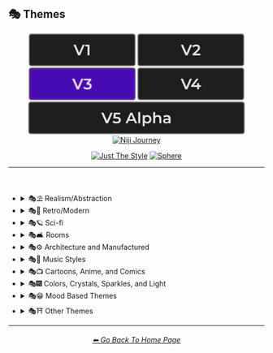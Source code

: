<h2>🎭 Themes</h2>

<div align="center">

[<img src="/Images/Repo_Parts/Buttons/Version_Buttons/button_version_V1_inactive.webp?raw=true" alt="MidJourney V1" height="64" />](/Pages/MJ_V1/Style_Pages/Sphere/Themes.md)
[<img src="/Images/Repo_Parts/Buttons/Version_Buttons/button_version_V2_inactive.webp?raw=true" alt="MidJourney V2" height="64" />](/Pages/MJ_V2/Style_Pages/Sphere/Themes.md)
[<img src="/Images/Repo_Parts/Buttons/Version_Buttons/button_version_V3_active.webp?raw=true" alt="MidJourney V3" height="64" />](/Pages/MJ_V3/Style_Pages/Just_The_Style/Themes.md)
[<img src="/Images/Repo_Parts/Buttons/Version_Buttons/button_version_V4_inactive.webp?raw=true" alt="MidJourney V4" height="64" />](/Pages/MJ_V4/Style_Pages/Just_The_Style/Themes.md)
<br>
[<img src="/Images/Repo_Parts/Buttons/Version_Buttons/button_version_V5_Alpha_inactive_half.webp?raw=true" alt="MidJourney V5" height="64" />](/Pages/MJ_V5/Style_Pages/Just_The_Style/Themes.md)
[<img src="/Images/Repo_Parts/Buttons/Version_Buttons/button_version_niji_inactive_half.webp?raw=true" alt="Niji Journey" height="64" />](/Pages/Niji_Journey/Niji_V4/Style_Pages/Themes.md)

[<img src="/Images/Repo_Parts/Buttons/Image_Type_Buttons/button_just_the_style_active.webp?raw=true" alt="Just The Style" width="140.5" />](/Pages/MJ_V3/Style_Pages/Just_The_Style/Themes.md)
[<img src="/Images/Repo_Parts/Buttons/Image_Type_Buttons/button_sphere_inactive.webp?raw=true" alt="Sphere" width="140.5" />](/Pages/MJ_V3/Style_Pages/Sphere/Themes.md)

</div>

<hr>
<br>


- <details><summary>🎭⛱ Realism/Abstraction</summary><p><div align="center">

	| Realistic | Hyperrealistic | Hyper Real |
	| :-: | :-: | :-: |
	| <img src="/Images/MJ_V3/MidJourney_Styles/Realistic.webp?raw=true" width="256" /> | <img src="/Images/MJ_V3/MidJourney_Styles/Hyperrealistic.webp?raw=true" width="256" /> | <img src="/Images/MJ_V3/MidJourney_Styles/Wave_10/Hyper_Real.webp?raw=true" width="256" /> |
	
	<br>

	| Photorealistic | Photorealism |
	| :-: | :-: |
	| <img src="/Images/MJ_V3/MidJourney_Styles/Photorealistic.webp?raw=true" width="256" /> | <img src="/Images/MJ_V3/MidJourney_Styles/Wave_14/Photorealism.webp?raw=true" width="256" /> |

	<br>
	
	| Realism | Magic Realism | Fantastic Realism |
	| :-: | :-: | :-: |
	| <img src="/Images/MJ_V3/MidJourney_Styles/Realism.webp?raw=true" width="256" /> | <img src="/Images/MJ_V3/MidJourney_Styles/Magic_Realism.webp?raw=true" width="256" /> | <img src="/Images/MJ_V3/MidJourney_Styles/Fantastic_Realism.webp?raw=true" width="256" />  |

	<br>

	| Classical Realism | New Realism | Contemporary Realism |
	| :-: | :-: | :-: |
	| <img src="/Images/MJ_V3/MidJourney_Styles/Classical_Realism.webp?raw=true" width="256" /> | <img src="/Images/MJ_V3/MidJourney_Styles/New_Realism.webp?raw=true" width="256" /> | <img src="/Images/MJ_V3/MidJourney_Styles/Contemporary_Realism.webp?raw=true" width="256" /> |
	
	<br>

	| Surreal | Surrealism | Unrealistic |
	| :-: | :-: | :-: |
	| <img src="/Images/MJ_V3/MidJourney_Styles/Surreal.webp?raw=true" width="256" /> | <img src="/Images/MJ_V3/MidJourney_Styles/Surrealism.webp?raw=true" width="256" /> | <img src="/Images/MJ_V3/MidJourney_Styles/Wave_12/Unrealistic.webp?raw=true" width="256" /> |
	
	<br>

	| Non-Fiction | Fiction | Science Fiction |
	| :-: | :-: | :-: |
	| <img src="/Images/MJ_V3/MidJourney_Styles/Non-Fiction.webp?raw=true" width="256" /> | <img src="/Images/MJ_V3/MidJourney_Styles/Fiction.webp?raw=true" width="256" /> | <img src="/Images/MJ_V3/MidJourney_Styles/Science_Fiction.webp?raw=true" width="256" /> |

	<br>

	| Imagined | Imaginative | Imagination |
	| :-: | :-: | :-: |
	| <img src="/Images/MJ_V3/MidJourney_Styles/Imagined.webp?raw=true" width="256" /> | <img src="/Images/MJ_V3/MidJourney_Styles/Imaginative.webp?raw=true" width="256" /> | <img src="/Images/MJ_V3/MidJourney_Styles/Imagination.webp?raw=true" width="256" /> |
	
	<br>

	| Dreamlike | Dreamy | Fever-Dream |
	| :-: | :-: | :-: |
	| <img src="/Images/MJ_V3/MidJourney_Styles/Dreamlike.webp?raw=true" width="256" /> | <img src="/Images/MJ_V3/MidJourney_Styles/Dreamy.webp?raw=true" width="256" /> | <img src="/Images/MJ_V3/MidJourney_Styles/Wave_10/Fever-Dream.webp?raw=true" width="256" /> |

	<br>

	| Dreampunk | Daydreampunk |
	| :-: | :-: |
	| <img src="/Images/MJ_V3/MidJourney_Styles/Dreampunk.webp?raw=true" width="256" /> | <img src="/Images/MJ_V3/MidJourney_Styles/Daydreampunk.webp?raw=true" width="256" /> |

	<br>

	| Dreamcore | Weirdcore |
	| :-: | :-: |
	| <img src="/Images/MJ_V3/MidJourney_Styles/Dreamcore.webp?raw=true" width="256" /> | <img src="/Images/MJ_V3/MidJourney_Styles/Weirdcore.webp?raw=true" width="256" /> |

	<br>

	| Worldly | Otherworldly | Unworldly |
	| :-: | :-: | :-: |
	| <img src="/Images/MJ_V3/MidJourney_Styles/Wave_12/Worldly.webp?raw=true" width="256" /> | <img src="/Images/MJ_V3/MidJourney_Styles/Otherworldly.webp?raw=true" width="256" /> | <img src="/Images/MJ_V3/MidJourney_Styles/Unworldly.webp?raw=true" width="256" /> |
	
	<br>

	| From Another Realm | Wonderland |
	| :-: | :-: |
	| <img src="/Images/MJ_V3/MidJourney_Styles/From_Another_Realm.webp?raw=true" width="256" /> | <img src="/Images/MJ_V3/MidJourney_Styles/Wave_12/Wonderland.webp?raw=true" width="256" /> |
	
	<br>

	| Lucid | Ethereal | Ethereality |
	| :-: | :-: | :-: |
	| <img src="/Images/MJ_V3/MidJourney_Styles/Lucid.webp?raw=true" width="256" /> | <img src="/Images/MJ_V3/MidJourney_Styles/Ethereal.webp?raw=true" width="256" /> | <img src="/Images/MJ_V3/MidJourney_Styles/Ethereality.webp?raw=true" width="256" /> |

	<br>

	| Anemoiacore | Déjà vu |
	| :-: | :-: |
	| <img src="/Images/MJ_V3/MidJourney_Styles/Anemoiacore.webp?raw=true" width="256" /> | <img src="/Images/MJ_V3/MidJourney_Styles/Wave_10/Deja_vu.webp?raw=true" width="256" /> |

	<br>
	
	| Abstract | Abstraction | Lyrical Abstraction |
	| :-: | :-: | :-: |
	| <img src="/Images/MJ_V3/MidJourney_Styles/Abstract.webp?raw=true" width="256" /> | <img src="/Images/MJ_V3/MidJourney_Styles/Abstraction.webp?raw=true" width="256" /> | <img src="/Images/MJ_V3/MidJourney_Styles/Lyrical_Abstraction.webp?raw=true" width="256" /> |
	
	<br>
	
	| Fantasy | Ethereal Fantasy | Dark Fantasy |
	| :-: | :-: | :-: |
	| <img src="/Images/MJ_V3/MidJourney_Styles/Fantasy.webp?raw=true" width="256" /> | <img src="/Images/MJ_V3/MidJourney_Styles/Ethereal_Fantasy.webp?raw=true" width="256" /> | <img src="/Images/MJ_V3/MidJourney_Styles/Dark_Fantasy.webp?raw=true" width="256" /> |
	
	<br>

	| Fantasy Map |
	| :-: |
	| <img src="/Images/MJ_V3/MidJourney_Styles/Wave_10/Fantasy_Map.webp?raw=true" width="256" /> |

	<br>
	
	| Illusion | Impossible | Nonsense |
	| :-: | :-: | :-: |
	| <img src="/Images/MJ_V3/MidJourney_Styles/Illusion.webp?raw=true" width="256" /> | <img src="/Images/MJ_V3/MidJourney_Styles/Impossible.webp?raw=true" width="256" /> | <img src="/Images/MJ_V3/MidJourney_Styles/Nonsense.webp?raw=true" width="256" /> |

	<br>

	| Immaterial | Intangible |
	| :-: | :-: |
	| <img src="/Images/MJ_V3/MidJourney_Styles/Immaterial.webp?raw=true" width="256" /> | <img src="/Images/MJ_V3/MidJourney_Styles/Wave_13/Intangible.webp?raw=true" width="256" /> |

	<br>
	
	| Visual Rhetoric | Visual Exaggeration |
	| :-: | :-: |
	| <img src="/Images/MJ_V3/MidJourney_Styles/Visual_Rhetoric.webp?raw=true" width="256" /> | <img src="/Images/MJ_V3/MidJourney_Styles/Visual_Exaggeration.webp?raw=true" width="256" /> |

	<br>
	
	| Exaggerated | Exaggeration |
	| :-: | :-: |
	| <img src="/Images/MJ_V3/MidJourney_Styles/Exaggerated.webp?raw=true" width="256" /> | <img src="/Images/MJ_V3/MidJourney_Styles/Exaggeration.webp?raw=true" width="256" /> |

  </div></p></details>



- <details><summary>🎭💾 Retro/Modern</summary><p><div align="center">

	| Retro | Retrowave |
	| :-: | :-: |
	| <img src="/Images/MJ_V3/MidJourney_Styles/Retro.webp?raw=true" width="256" /> | <img src="/Images/MJ_V3/MidJourney_Styles/Retrowave.webp?raw=true" width="256" /> |
	
	<br>
		
	| Nostalgiacore | Nostalgia |
	| :-: | :-: |
	| <img src="/Images/MJ_V3/MidJourney_Styles/Nostalgiacore.webp?raw=true" width="256" /> | <img src="/Images/MJ_V3/MidJourney_Styles/Wave_10/Nostalgia.webp?raw=true" width="256" /> |
	
	<br>

	| Vintage | Antique |
	| :-: | :-: |
	| <img src="/Images/MJ_V3/MidJourney_Styles/Vintage.webp?raw=true" width="256" /> | <img src="/Images/MJ_V3/MidJourney_Styles/Antique.webp?raw=true" width="256" /> |

	<br>

	| Cyberpunk | Postcyberpunk |
	| :-: | :-: |
	| <img src="/Images/MJ_V3/MidJourney_Styles/Cyberpunk.webp?raw=true" width="256" /> | <img src="/Images/MJ_V3/MidJourney_Styles/Postcyberpunk.webp?raw=true" width="256" /> |
	
	<br>

	| Atompunk | Nanopunk |
	| :-: | :-: |
	| <img src="/Images/MJ_V3/MidJourney_Styles/Atompunk.webp?raw=true" width="256" /> | <img src="/Images/MJ_V3/MidJourney_Styles/Nanopunk.webp?raw=true" width="256" /> |

	<br>

	| Raypunk | Rollerwave |
	| :-: | :-: |
	| <img src="/Images/MJ_V3/MidJourney_Styles/Raypunk.webp?raw=true" width="256" /> | <img src="/Images/MJ_V3/MidJourney_Styles/Wave_10/Rollerwave.webp?raw=true" width="256" /> |

	<br>
	
	| Rustic | Rusticcore | Rococopunk |
	| :-: | :-: | :-: |
	| <img src="/Images/MJ_V3/MidJourney_Styles/Rustic.webp?raw=true" width="256" /> | <img src="/Images/MJ_V3/MidJourney_Styles/Rusticcore.webp?raw=true" width="256" /> | <img src="/Images/MJ_V3/MidJourney_Styles/Rococopunk.webp?raw=true" width="256" /> |

	<br>
	
	| Pre-Historic | Historic | Prehistoricore |
	| :-: | :-: | :-: |
	| <img src="/Images/MJ_V3/MidJourney_Styles/Wave_11/Pre-Historic.webp?raw=true" width="256" /> | <img src="/Images/MJ_V3/MidJourney_Styles/Wave_11/Historic.webp?raw=true" width="256" /> | <img src="/Images/MJ_V3/MidJourney_Styles/Prehistoricore.webp?raw=true" width="256" /> |

	<br>

	| Jurassic | Ice Age | Wild West |
	| :-: | :-: | :-: |
	| <img src="/Images/MJ_V3/MidJourney_Styles/Wave_11/Jurassic.webp?raw=true" width="256" /> | <img src="/Images/MJ_V3/MidJourney_Styles/Wave_11/Ice_Age.webp?raw=true" width="256" /> | <img src="/Images/MJ_V3/MidJourney_Styles/Wave_11/Wild_West.webp?raw=true" width="256" /> |

	<br>

	| Modern | Modernismo |
	| :-: | :-: |
	| <img src="/Images/MJ_V3/MidJourney_Styles/Modern.webp?raw=true" width="256" /> | <img src="/Images/MJ_V3/MidJourney_Styles/Modernismo.webp?raw=true" width="256" /> |

	<br>
	
	| Futuristic | Futurism | Future Funk |
	| :-: | :-: | :-: |
	| <img src="/Images/MJ_V3/MidJourney_Styles/Futuristic.webp?raw=true" width="256" /> | <img src="/Images/MJ_V3/MidJourney_Styles/Futurism.webp?raw=true" width="256" /> | <img src="/Images/MJ_V3/MidJourney_Styles/Future_Funk.webp?raw=true" width="256" /> |
	
	<br>
	
	| Retro-Futurism | Cassette Futurism | Afrofuturist |
	| :-: | :-: | :-: |
	| <img src="/Images/MJ_V3/MidJourney_Styles/Retro-Futurism.webp?raw=true" width="256" /> | <img src="/Images/MJ_V3/MidJourney_Styles/Cassette_Futurism.webp?raw=true" width="256" /> | <img src="/Images/MJ_V3/MidJourney_Styles/Afrofuturist.webp?raw=true" width="256" /> |

  </div></p></details>



- <details><summary>🎭🪐 Sci-fi</summary><p><div align="center">

	| Sci-fi | Alchemy |
	| :-: | :-: |
	| <img src="/Images/MJ_V3/MidJourney_Styles/Sci-fi.webp?raw=true" width="256" /> | <img src="/Images/MJ_V3/MidJourney_Styles/Wave_14/Alchemy.webp?raw=true" width="256" /> |
	
	<br>

	| Terrestrial | Extraterrestrial | Alien |
	| :-: | :-: | :-: |
	| <img src="/Images/MJ_V3/MidJourney_Styles/Wave_12/Terrestrial.webp?raw=true" width="256" /> | <img src="/Images/MJ_V3/MidJourney_Styles/Wave_10/Extraterrestrial.webp?raw=true" width="256" /> | <img src="/Images/MJ_V3/MidJourney_Styles/Wave_11/Alien.webp?raw=true" width="256" /> |

	<br>

	| Invaded | Invasion |
	| :-: | :-: |
	| <img src="/Images/MJ_V3/MidJourney_Styles/Wave_14/Invaded.webp?raw=true" width="256" /> | <img src="/Images/MJ_V3/MidJourney_Styles/Wave_14/Invasion.webp?raw=true" width="256" /> |
	
	<br>

	| Aurora | Aurorae | Auroracore |
	| :-: | :-: | :-: |
	| <img src="/Images/MJ_V3/MidJourney_Styles/Aurora.webp?raw=true" width="256" /> | <img src="/Images/MJ_V3/MidJourney_Styles/Aurorae.webp?raw=true" width="256" /> | <img src="/Images/MJ_V3/MidJourney_Styles/Auroracore.webp?raw=true" width="256" /> |

	<br>

	| <br>Weirdcore Aurora<p><div align="center"><i><h6><a href="https://www.youtube.com/@FutureTechPilot">@Future Tech Pilot</a></h6></i></p> |
	| :-: |
	| <img src="/Images/MJ_V3/MidJourney_Styles/Weirdcore_Aurora.webp?raw=true" width="256" /> |

	<br>
	
	| Magic | Magical | Magicpunk |
	| :-: | :-: | :-: |
	| <img src="/Images/MJ_V3/MidJourney_Styles/Magic.webp?raw=true" width="256" /> | <img src="/Images/MJ_V3/MidJourney_Styles/Magical.webp?raw=true" width="256" /> | <img src="/Images/MJ_V3/MidJourney_Styles/Magicpunk.webp?raw=true" width="256" /> |
	
	<br>
	
	| Spell |
	| :-: |
	| <img src="/Images/MJ_V3/MidJourney_Styles/Spell.webp?raw=true" width="256" /> |

	<br>

	| Mystic | Mystical |
	| :-: | :-: |
	| <img src="/Images/MJ_V3/MidJourney_Styles/Mystic.webp?raw=true" width="256" /> | <img src="/Images/MJ_V3/MidJourney_Styles/Mystical.webp?raw=true" width="256" /> |

	<br>

	| Psychic | Metaphysical |
	| :-: | :-: |
	| <img src="/Images/MJ_V3/MidJourney_Styles/Psychic.webp?raw=true" width="256" /> | <img src="/Images/MJ_V3/MidJourney_Styles/Metaphysical.webp?raw=true" width="256" /> | <img src="/Images/MJ_V3/MidJourney_Styles/Metaphysical.webp?raw=true" width="256" /> |

	<br>

	| UFO | Lightsaber |
	| :-: | :-: |
	| <img src="/Images/MJ_V3/MidJourney_Styles/Wave_12/UFO.webp?raw=true" width="256" /> | <img src="/Images/MJ_V3/MidJourney_Styles/Wave_12/Lightsaber.webp?raw=true" width="256" /> |

	<br>

	| Aetherpunk | Decopunk |
	| :-: | :-: |
	| <img src="/Images/MJ_V3/MidJourney_Styles/Aetherpunk.webp?raw=true" width="256" /> | <img src="/Images/MJ_V3/MidJourney_Styles/Decopunk.webp?raw=true" width="256" /> |

	<br>

	| Dracopunk | Dragoncore | Unicorncore |
	| :-: | :-: | :-: |
	| <img src="/Images/MJ_V3/MidJourney_Styles/Wave_10/Dracopunk.webp?raw=true" width="256" /> | <img src="/Images/MJ_V3/MidJourney_Styles/Dragoncore.webp?raw=true" width="256" /> | <img src="/Images/MJ_V3/MidJourney_Styles/Unicorncore.webp?raw=true" width="256" /> |

	<br>

	| Fairycore | Fairy Folk | Spriggancore |
	| :-: | :-: | :-: |
	| <img src="/Images/MJ_V3/MidJourney_Styles/Fairycore.webp?raw=true" width="256" /> | <img src="/Images/MJ_V3/MidJourney_Styles/Wave_10/Fairy_Folk.webp?raw=true" width="256" /> | <img src="/Images/MJ_V3/MidJourney_Styles/Wave_10/Spriggancore.webp?raw=true" width="256" /> |

	<br>

	| Angelcore | Supernatural |
	| :-: | :-: |
	| <img src="/Images/MJ_V3/MidJourney_Styles/Angelcore.webp?raw=true" width="256" /> | <img src="/Images/MJ_V3/MidJourney_Styles/Wave_11/Supernatural.webp?raw=true" width="256" /> |

	<br>

	| Cryptidcore | Ghostcore | Spiritcore |
	| :-: | :-: | :-: |
	| <img src="/Images/MJ_V3/MidJourney_Styles/Wave_10/Cryptidcore.webp?raw=true" width="256" /> | <img src="/Images/MJ_V3/MidJourney_Styles/Wave_10/Ghostcore.webp?raw=true" width="256" /> | <img src="/Images/MJ_V3/MidJourney_Styles/Wave_10/Spiritcore.webp?raw=true" width="256" /> |
	
	<br>
	
	| Cypernoir | Goblincore | Rangercore |
	| :-: | :-: | :-: |
	| <img src="/Images/MJ_V3/MidJourney_Styles/Cypernoir.webp?raw=true" width="256" /> | <img src="/Images/MJ_V3/MidJourney_Styles/Wave_10/Goblincore.webp?raw=true" width="256" /> | <img src="/Images/MJ_V3/MidJourney_Styles/Wave_10/Rangercore.webp?raw=true" width="256" /> |
	
	<br>

	| Witchcore | Wizardcore | Magewave |
	| :-: | :-: | :-: |
	| <img src="/Images/MJ_V3/MidJourney_Styles/Witchcore.webp?raw=true" width="256" /> | <img src="/Images/MJ_V3/MidJourney_Styles/Wizardcore.webp?raw=true" width="256" /> | <img src="/Images/MJ_V3/MidJourney_Styles/Wave_10/Magewave.webp?raw=true" width="256" /> |
	
	<br>

	| Mythpunk |
	| :-: |
	| <img src="/Images/MJ_V3/MidJourney_Styles/Wave_10/Mythpunk.webp?raw=true" width="256" /> |

	<br>
	
	| Eye of Providence |
	| :-: |
	| <img src="/Images/MJ_V3/MidJourney_Styles/Eye_of_Providence.webp?raw=true" width="256" /> |

	<br>
	
	| Illuminati |
	| :-: |
	| <img src="/Images/MJ_V3/MidJourney_Styles/Wave_10/Illuminati.webp?raw=true" width="256" /> |

  </div></p></details>


- <details><summary>🎭🛋 Rooms</summary><p><div align="center">

	| Room |
	| :-: |
	| <img src="/Images/MJ_V3/MidJourney_Styles/Room.webp?raw=true" width="256" /> |

	<br>

	| Inside | Internal |
	| :-: | :-: |
	| <img src="/Images/MJ_V3/MidJourney_Styles/Wave_12/Inside.webp?raw=true" width="256" /> | <img src="/Images/MJ_V3/MidJourney_Styles/Internal.webp?raw=true" width="256" /> |

	<br>

	| Outside | External |
	| :-: | :-: |
	| <img src="/Images/MJ_V3/MidJourney_Styles/Wave_12/Outside.webp?raw=true" width="256" /> | <img src="/Images/MJ_V3/MidJourney_Styles/External.webp?raw=true" width="256" /> |

	<br>
	
	| Hotel Room | Apartment |
	| :-: | :-: |
	| <img src="/Images/MJ_V3/MidJourney_Styles/Wave_14/Hotel_Room.webp?raw=true" width="256" /> | <img src="/Images/MJ_V3/MidJourney_Styles/Wave_14/Apartment.webp?raw=true" width="256" /> |

	<br>

	| Labyrinth |
	| :-: |
	| <img src="/Images/MJ_V3/MidJourney_Styles/Wave_12/Labyrinth.webp?raw=true" width="256" /> |
	
	<br>

	| Living Room | Lounge |
	| :-: | :-: |
	| <img src="/Images/MJ_V3/MidJourney_Styles/Wave_11/Living_Room.webp?raw=true" width="256" /> | <img src="/Images/MJ_V3/MidJourney_Styles/Wave_11/Lounge.webp?raw=true" width="256" /> |

	<br>

	| Den | Front Room |
	| :-: | :-: |
	| <img src="/Images/MJ_V3/MidJourney_Styles/Wave_11/Den.webp?raw=true" width="256" /> | <img src="/Images/MJ_V3/MidJourney_Styles/Wave_11/Front_Room.webp?raw=true" width="256" /> |

	<br>

	| Dining Room | Kitchen |
	| :-: | :-: |
	| <img src="/Images/MJ_V3/MidJourney_Styles/Wave_11/Dining_Room.webp?raw=true" width="256" /> | <img src="/Images/MJ_V3/MidJourney_Styles/Wave_11/Kitchen.webp?raw=true" width="256" /> |

	<br>

	| Bedroom | Guest Room | Bathroom |
	| :-: | :-: | :-: |
	| <img src="/Images/MJ_V3/MidJourney_Styles/Wave_11/Bedroom.webp?raw=true" width="256" /> | <img src="/Images/MJ_V3/MidJourney_Styles/Wave_11/Guest_Room.webp?raw=true" width="256" /> | <img src="/Images/MJ_V3/MidJourney_Styles/Wave_11/Bathroom.webp?raw=true" width="256" /> |

	<br>

	| Hallway | Passageway |
	| :-: | :-: |
	| <img src="/Images/MJ_V3/MidJourney_Styles/Wave_11/Hallway.webp?raw=true" width="256" /> | <img src="/Images/MJ_V3/MidJourney_Styles/Wave_11/Passageway.webp?raw=true" width="256" /> |

	<br>

	| Greenhouse | Atrium |
	| :-: | :-: |
	| <img src="/Images/MJ_V3/MidJourney_Styles/Wave_11/Greenhouse.webp?raw=true" width="256" /> | <img src="/Images/MJ_V3/MidJourney_Styles/Wave_11/Atrium.webp?raw=true" width="256" /> |

	<br>

	| Conservatory | Sun-Room |
	| :-: | :-: |
	| <img src="/Images/MJ_V3/MidJourney_Styles/Wave_11/Conservatory.webp?raw=true" width="256" /> | <img src="/Images/MJ_V3/MidJourney_Styles/Wave_11/Sun-Room.webp?raw=true" width="256" /> |

	<br>

	| Study | Library |
	| :-: | :-: |
	| <img src="/Images/MJ_V3/MidJourney_Styles/Wave_11/Study.webp?raw=true" width="256" /> | <img src="/Images/MJ_V3/MidJourney_Styles/Wave_11/Library.webp?raw=true" width="256" /> |

	<br>

	| Office | Home-Office |
	| :-: | :-: |
	| <img src="/Images/MJ_V3/MidJourney_Styles/Wave_11/Office.webp?raw=true" width="256" /> | <img src="/Images/MJ_V3/MidJourney_Styles/Wave_11/Home-Office.webp?raw=true" width="256" /> |

	<br>

	| Attic | Crawlspace |
	| :-: | :-: |
	| <img src="/Images/MJ_V3/MidJourney_Styles/Wave_11/Attic.webp?raw=true" width="256" /> | <img src="/Images/MJ_V3/MidJourney_Styles/Wave_11/Crawlspace.webp?raw=true" width="256" /> |

	<br>

	| Basement | Cellar | Wine-Cellar |
	| :-: | :-: | :-: |
	| <img src="/Images/MJ_V3/MidJourney_Styles/Wave_11/Basement.webp?raw=true" width="256" /> | <img src="/Images/MJ_V3/MidJourney_Styles/Wave_12/Cellar.webp?raw=true" width="256" /> | <img src="/Images/MJ_V3/MidJourney_Styles/Wave_11/Wine-Cellar.webp?raw=true" width="256" /> |

	<br>

	| Rooftop | Underground |
	| :-: | :-: |
	| <img src="/Images/MJ_V3/MidJourney_Styles/Wave_12/Rooftop.webp?raw=true" width="256" /> | <img src="/Images/MJ_V3/MidJourney_Styles/Wave_12/Underground.webp?raw=true" width="256" /> |

	<br>

	| Storage Room | Closet |
	| :-: | :-: |
	| <img src="/Images/MJ_V3/MidJourney_Styles/Wave_11/Storage_Room.webp?raw=true" width="256" /> | <img src="/Images/MJ_V3/MidJourney_Styles/Wave_11/Closet.webp?raw=true" width="256" /> |

	<br>

	| Laundry Room | Utility Room | Mud-Room |
	| :-: | :-: | :-: |
	| <img src="/Images/MJ_V3/MidJourney_Styles/Wave_11/Laundry_Room.webp?raw=true" width="256" /> | <img src="/Images/MJ_V3/MidJourney_Styles/Wave_11/Utility_Room.webp?raw=true" width="256" /> | <img src="/Images/MJ_V3/MidJourney_Styles/Wave_11/Mud-Room.webp?raw=true" width="256" /> |

	<br>

	| Garage | Shed |
	| :-: | :-: |
	| <img src="/Images/MJ_V3/MidJourney_Styles/Wave_11/Garage.webp?raw=true" width="256" /> | <img src="/Images/MJ_V3/MidJourney_Styles/Wave_11/Shed.webp?raw=true" width="256" /> |

	<br>

	| Porch | Balcony |
	| :-: | :-: |
	| <img src="/Images/MJ_V3/MidJourney_Styles/Wave_11/Porch.webp?raw=true" width="256" /> | <img src="/Images/MJ_V3/MidJourney_Styles/Wave_11/Balcony.webp?raw=true" width="256" /> |

	<br>

	| Game Room | Home Theater | Gym Room |
	| :-: | :-: | :-: |
	| <img src="/Images/MJ_V3/MidJourney_Styles/Wave_11/Game_Room.webp?raw=true" width="256" /> | <img src="/Images/MJ_V3/MidJourney_Styles/Wave_11/Home_Theater.webp?raw=true" width="256" /> | <img src="/Images/MJ_V3/MidJourney_Styles/Wave_11/Gym_Room.webp?raw=true" width="256" /> |

	<br>

	| Nursery | Prayer Room |
	| :-: | :-: |
	| <img src="/Images/MJ_V3/MidJourney_Styles/Wave_11/Nursery.webp?raw=true" width="256" /> | <img src="/Images/MJ_V3/MidJourney_Styles/Wave_11/Prayer_Room.webp?raw=true" width="256" /> |

  </div></p></details>


- <details><summary>🎭⚙ Architecture and Manufactured</summary><p><div align="center">

    | Cityscape | Architecture | Balinese Architecture |
	| :-: | :-: | :-: |
	| <img src="/Images/MJ_V3/MidJourney_Styles/Cityscape.webp?raw=true" width="256" /> | <img src="/Images/MJ_V3/MidJourney_Styles/Architecture.webp?raw=true" width="256" /> | <img src="/Images/MJ_V3/MidJourney_Styles/Balinese_Architecture.webp?raw=true" width="256" /> |
		
	<br>

	| Structure | Structural | Scaffolding |
	| :-: | :-: | :-: |
	| <img src="/Images/MJ_V3/MidJourney_Styles/Wave_13/Structure.webp?raw=true" width="256" /> | <img src="/Images/MJ_V3/MidJourney_Styles/Wave_13/Structural.webp?raw=true" width="256" /> | <img src="/Images/MJ_V3/MidJourney_Styles/Scaffolding.webp?raw=true" width="256" /> |
	
	<br>

	| Manufactured | Makeshift |
	| :-: | :-: |
	| <img src="/Images/MJ_V3/MidJourney_Styles/Wave_13/Manufactured.webp?raw=true" width="256" /> | <img src="/Images/MJ_V3/MidJourney_Styles/Makeshift.webp?raw=true" width="256" /> |
	
	<br>
	
	| Bronzepunk | Steelpunk | Clockpunk |
	| :-: | :-: | :-: |
	| <img src="/Images/MJ_V3/MidJourney_Styles/Bronzepunk.webp?raw=true" width="256" /> | <img src="/Images/MJ_V3/MidJourney_Styles/Steelpunk.webp?raw=true" width="256" /> | <img src="/Images/MJ_V3/MidJourney_Styles/Clockpunk.webp?raw=true" width="256" /> 
	
	<br>
	
	| Steampunk | Dieselpunk | Gadgetpunk |
	| :-: | :-: | :-: |
	| <img src="/Images/MJ_V3/MidJourney_Styles/Steampunk.webp?raw=true" width="256" /> | <img src="/Images/MJ_V3/MidJourney_Styles/Dieselpunk.webp?raw=true" width="256" /> | <img src="/Images/MJ_V3/MidJourney_Styles/Gadgetpunk.webp?raw=true" width="256" /> |

	<br>

	| Funhouse | Toyland | Carnival |
	| :-: | :-: | :-: |
	| <img src="/Images/MJ_V3/MidJourney_Styles/Funhouse.webp?raw=true" width="256" /> | <img src="/Images/MJ_V3/MidJourney_Styles/Toyland.webp?raw=true" width="256" /> | <img src="/Images/MJ_V3/MidJourney_Styles/Carnival.webp?raw=true" width="256" /> |
	
	<br>

	| Salvagepunk | Silkpunk | Sandalpunk |
	| :-: | :-: | :-: |
	| <img src="/Images/MJ_V3/MidJourney_Styles/Wave_10/Salvagepunk.webp?raw=true" width="256" /> | <img src="/Images/MJ_V3/MidJourney_Styles/Wave_10/Silkpunk.webp?raw=true" width="256" /> | <img src="/Images/MJ_V3/MidJourney_Styles/Wave_10/Sandalpunk.webp?raw=true" width="256" /> |

	<br>

	| Swordpunk | Cassettepunk | Formicapunk |
	| :-: | :-: | :-: |
	| <img src="/Images/MJ_V3/MidJourney_Styles/Swordpunk.webp?raw=true" width="256" /> | <img src="/Images/MJ_V3/MidJourney_Styles/Cassettepunk.webp?raw=true" width="256" /> | <img src="/Images/MJ_V3/MidJourney_Styles/Formicapunk.webp?raw=true" width="256" /> |

	<br>

	| Brutalism | Sphinx | Ziggurat |
	| :-: | :-: | :-: |
	| <img src="/Images/MJ_V3/MidJourney_Styles/Brutalism.webp?raw=true" width="256" /> | <img src="/Images/MJ_V3/MidJourney_Styles/Wave_12/Sphinx.webp?raw=true" width="256" /> | <img src="/Images/MJ_V3/MidJourney_Styles/Wave_14/Ziggurat.webp?raw=true" width="256" /> |

	<br>

	| Industrial Design | Googie |
	| :-: | :-: |
	| <img src="/Images/MJ_V3/MidJourney_Styles/Industrial_Design.webp?raw=true" width="256" /> | <img src="/Images/MJ_V3/MidJourney_Styles/Wave_11/Googie.webp?raw=true" width="256" /> |

	<br>
	
	| Pillar |
	| :-: |
	| <img src="/Images/MJ_V3/MidJourney_Styles/Pillar.webp?raw=true" width="256" /> |

	<br>

	| Shack | Property | Company |
	| :-: | :-: | :-: |
	| <img src="/Images/MJ_V3/MidJourney_Styles/Wave_14/Shack.webp?raw=true" width="256" /> | <img src="/Images/MJ_V3/MidJourney_Styles/Wave_13/Property.webp?raw=true" width="256" /> | <img src="/Images/MJ_V3/MidJourney_Styles/Wave_13/Company.webp?raw=true" width="256" /> |
	
	<br>
	
	| House | Multiplex |
	| :-: | :-: |
	| <img src="/Images/MJ_V3/MidJourney_Styles/House.webp?raw=true" width="256" /> | <img src="/Images/MJ_V3/MidJourney_Styles/Multiplex.webp?raw=true" width="256" /> |
	
	<br>
	
	| Castle | Mansion | Kingdom |
	| :-: | :-: | :-: |
	| <img src="/Images/MJ_V3/MidJourney_Styles/Castle.webp?raw=true" width="256" /> | <img src="/Images/MJ_V3/MidJourney_Styles/Mansion.webp?raw=true" width="256" /> | <img src="/Images/MJ_V3/MidJourney_Styles/Kingdom.webp?raw=true" width="256" /> |

	<br>

    | Playground | Poolcore |
    | :-: | :-: |
    | <img src="/Images/MJ_V3/MidJourney_Styles/Playground.webp?raw=true" width="256" /> | <img src="/Images/MJ_V3/MidJourney_Styles/Wave_10/Poolcore.webp?raw=true" width="256" /> |

    <br>

    | Labcore | Nuclear |
    | :-: | :-: |
    | <img src="/Images/MJ_V3/MidJourney_Styles/Labcore.webp?raw=true" width="256" /> | <img src="/Images/MJ_V3/MidJourney_Styles/Nuclear.webp?raw=true" width="256" /> |

    <br>

	| Machine | Submachine | Machinescape |
	| :-: | :-: | :-: |
	| <img src="/Images/MJ_V3/MidJourney_Styles/Machine.webp?raw=true" width="256" /> | <img src="/Images/MJ_V3/MidJourney_Styles/Wave_11/Submachine.webp?raw=true" width="256" /> | <img src="/Images/MJ_V3/MidJourney_Styles/Machinescape.webp?raw=true" width="256" /> |

	<br>

	| Robotic | Cyborgism | Autonomous |
	| :-: | :-: | :-: |
	| <img src="/Images/MJ_V3/MidJourney_Styles/Wave_10/Robotic.webp?raw=true" width="256" /> | <img src="/Images/MJ_V3/MidJourney_Styles/Cyborgism.webp?raw=true" width="256" /> | <img src="/Images/MJ_V3/MidJourney_Styles/Autonomous.webp?raw=true" width="256" /> |
	
	<br>

	| Legopunk | Legogearpunk |
	| :-: | :-: |
	| <img src="/Images/MJ_V3/MidJourney_Styles/Legopunk.webp?raw=true" width="256" /> | <img src="/Images/MJ_V3/MidJourney_Styles/Legogearpunk.webp?raw=true" width="256" /> |

	<br>

    | Tinkercore | Craftcore |
	| :-: | :-: |
	| <img src="/Images/MJ_V3/MidJourney_Styles/Tinkercore.webp?raw=true" width="256" /> | <img src="/Images/MJ_V3/MidJourney_Styles/Wave_10/Craftcore.webp?raw=true" width="256" /> |

	<br>
    	
	| Stimwave | Wormcore |
	| :-: | :-: |
	| <img src="/Images/MJ_V3/MidJourney_Styles/Wave_10/Stimwave.webp?raw=true" width="256" /> | <img src="/Images/MJ_V3/MidJourney_Styles/Wave_10/Wormcore.webp?raw=true" width="256" /> |

	<br>
    	
	| Barbiecore | Dollcore | Sanriocore |
	| :-: | :-: | :-: |
	| <img src="/Images/MJ_V3/MidJourney_Styles/Wave_10/Barbiecore.webp?raw=true" width="256" /> | <img src="/Images/MJ_V3/MidJourney_Styles/Wave_10/Dollcore.webp?raw=true" width="256" /> | <img src="/Images/MJ_V3/MidJourney_Styles/Wave_10/Sanriocore.webp?raw=true" width="256" /> |

	<br>

    | Palewave | Normcore |
	| :-: | :-: |
	| <img src="/Images/MJ_V3/MidJourney_Styles/Wave_10/Palewave.webp?raw=true" width="256" /> | <img src="/Images/MJ_V3/MidJourney_Styles/Wave_10/Normcore.webp?raw=true" width="256" /> |

	<br>
	
	| Bombacore | Thriftcore |
	| :-: | :-: |
	| <img src="/Images/MJ_V3/MidJourney_Styles/Wave_10/Bombacore.webp?raw=true" width="256" /> | <img src="/Images/MJ_V3/MidJourney_Styles/Wave_10/Thriftcore.webp?raw=true" width="256" /> |

	<br>

	| Dollpunk |
	| :-: |
	| <img src="/Images/MJ_V3/MidJourney_Styles/Dollpunk.webp?raw=true" width="256" /> |

  </div></p></details>


- <details><summary>🎭🎵 Music Styles</summary><p><div align="center">

	| Music | Musical | Musical Notation |
	| :-: | :-: | :-: |
	| <img src="/Images/MJ_V3/MidJourney_Styles/Wave_13/Music.webp?raw=true" width="256" /> | <img src="/Images/MJ_V3/MidJourney_Styles/Wave_11/Musical.webp?raw=true" width="256" /> | <img src="/Images/MJ_V3/MidJourney_Styles/Wave_11/Musical_Notation.webp?raw=true" width="256" /> |
	
	<br>
	
	| Musica |
	| :-: |
	| <img src="/Images/MJ_V3/MidJourney_Styles/Musica.webp?raw=true" width="256" /> |

	<br>
	
	| Funky | Groovy | Disco |
	| :-: | :-: | :-: |
	| <img src="/Images/MJ_V3/MidJourney_Styles/Funky.webp?raw=true" width="256" /> | <img src="/Images/MJ_V3/MidJourney_Styles/Groovy.webp?raw=true" width="256" /> | <img src="/Images/MJ_V3/MidJourney_Styles/Disco.webp?raw=true" width="256" /> |

	<br>
	
	| Punk | Post-Punk | Folk Punk |
	| :-: | :-: | :-: |
	| <img src="/Images/MJ_V3/MidJourney_Styles/Punk.webp?raw=true" width="256" /> | <img src="/Images/MJ_V3/MidJourney_Styles/Post-Punk.webp?raw=true" width="256" /> | <img src="/Images/MJ_V3/MidJourney_Styles/Wave_10/Folk_Punk.webp?raw=true" width="256" /> |

	<br>

	| Hip-Hop | Rave |
	| :-: | :-: |
	| <img src="/Images/MJ_V3/MidJourney_Styles/Hip-Hop.webp?raw=true" width="256" /> | <img src="/Images/MJ_V3/MidJourney_Styles/Wave_12/Rave.webp?raw=true" width="256" /> |
	
	<br>

	| Vaporwave | Synthwave | Chillwave |
	| :-: | :-: | :-: |
	| <img src="/Images/MJ_V3/MidJourney_Styles/Vaporwave.webp?raw=true" width="256" /> | <img src="/Images/MJ_V3/MidJourney_Styles/Synthwave.webp?raw=true" width="256" /> | <img src="/Images/MJ_V3/MidJourney_Styles/Chillwave.webp?raw=true" width="256" /> |
	
	<br>

	| Hypnagogic Pop | Hyperpop | K-Pop |
	| :-: | :-: | :-: |
	| <img src="/Images/MJ_V3/MidJourney_Styles/Hypnagogic_Pop.webp?raw=true" width="256" /> | <img src="/Images/MJ_V3/MidJourney_Styles/Hyperpop.webp?raw=true" width="256" /> | <img src="/Images/MJ_V3/MidJourney_Styles/K-Pop.webp?raw=true" width="256" /> |
	
	<br>

    | Tenwave | Bardcore | Breakcore |
	| :-: | :-: | :-: |
	| <img src="/Images/MJ_V3/MidJourney_Styles/Wave_10/Tenwave.webp?raw=true" width="256" /> | <img src="/Images/MJ_V3/MidJourney_Styles/Wave_10/Bardcore.webp?raw=true" width="256" /> | <img src="/Images/MJ_V3/MidJourney_Styles/Wave_10/Breakcore.webp?raw=true" width="256" /> |

	<br>
	
	| Cargopunk |
	| :-: |
	| <img src="/Images/MJ_V3/MidJourney_Styles/Wave_10/Cargopunk.webp?raw=true" width="256" /> |

	<br>
    	
	| Shpongle | In The Style of Shpongle |
	| :-: | :-: |
	| <img src="/Images/MJ_V3/MidJourney_Styles/Shpongle.webp?raw=true" width="256" /> | <img src="/Images/MJ_V3/MidJourney_Styles/In_The_Style_of_Shpongle.webp?raw=true" width="256" /> |

  </div></p></details>


- <details><summary>🎭📺 Cartoons, Anime, and Comics</summary><p><div align="center">

	| Cartoon | Marvel Comics |
	| :-: | :-: |
	| <img src="/Images/MJ_V3/MidJourney_Styles/Cartoon.webp?raw=true" width="256" /> | <img src="/Images/MJ_V3/MidJourney_Styles/Marvel_Comics.webp?raw=true" width="256" /> |

	<br>
	
	| Anime | Animecore | Manga |
	| :-: | :-: | :-: |
	| <img src="/Images/MJ_V3/MidJourney_Styles/Anime.webp?raw=true" width="256" /> | <img src="/Images/MJ_V3/MidJourney_Styles/Animecore.webp?raw=true" width="256" /> | <img src="/Images/MJ_V3/MidJourney_Styles/Wave_13/Manga.webp?raw=true" width="256" /> |

	<br>

	| Kawaii | UwU |
	| :-: | :-: |
	| <img src="/Images/MJ_V3/MidJourney_Styles/Kawaii.webp?raw=true" width="256" /> | <img src="/Images/MJ_V3/MidJourney_Styles/UwU.webp?raw=true" width="256" /> |

  </div></p></details>


- <details><summary>🎭🎆 Colors, Crystals, Sparkles, and Light</summary><p><div align="center">

	| Crystalcore | Sparklecore |
	| :-: | :-: |
	| <img src="/Images/MJ_V3/MidJourney_Styles/Crystalcore.webp" width="256" /> | <img src="/Images/MJ_V3/MidJourney_Styles/Sparklecore.webp?raw=true" width="256" /> |

	<br>

	| Rainbowcore | Pastelwave | Pastelpunk |
	| :-: | :-: | :-: |
	| <img src="/Images/MJ_V3/MidJourney_Styles/Rainbowcore.webp?raw=true" width="256" /> | <img src="/Images/MJ_V3/MidJourney_Styles/Pastelwave.webp?raw=true" width="256" /> | <img src="/Images/MJ_V3/MidJourney_Styles/Pastelpunk.webp?raw=true" width="256" /> |

	<br>

	| Glowwave | Glo-Fi | Neonpunk |
	| :-: | :-: | :-: |
	| <img src="/Images/MJ_V3/MidJourney_Styles/Glowwave.webp?raw=true" width="256" /> | <img src="/Images/MJ_V3/MidJourney_Styles/Glo-Fi.webp?raw=true" width="256" /> | <img src="/Images/MJ_V3/MidJourney_Styles/Neonpunk.webp?raw=true" width="256" /> |
	
	<br>

	| Lightcore |
	| :-: |
	| <img src="/Images/MJ_V3/MidJourney_Styles/Lightcore.webp?raw=true" width="256" /> |
	
	<br>
	
	| Fractalpunk |
	| :-: |
	| <img src="/Images/MJ_V3/MidJourney_Styles/Fractalpunk.webp?raw=true" width="256" /> |

	<br>

	| <br>Chromiesthesia<p><div align="center"><i><h6>@Chromie</h6></i></p> |
	| :-: |
	| <img src="/Images/MJ_V3/MidJourney_Styles/Chromiesthesia.webp?raw=true" width="256" /> |

  </div></p></details>


- <details><summary>🎭😁 Mood Based Themes</summary><p><div align="center">

	| Warmcore | Lovecore |
	| :-: | :-: |
	| <img src="/Images/MJ_V3/MidJourney_Styles/Wave_10/Warmcore.webp?raw=true" width="256" /> | <img src="/Images/MJ_V3/MidJourney_Styles/Wave_10/Lovecore.webp?raw=true" width="256" /> |

	<br>
	
	| Happycore | Smilecore |
	| :-: | :-: |
	| <img src="/Images/MJ_V3/MidJourney_Styles/Wave_10/Happycore.webp?raw=true" width="256" /> | <img src="/Images/MJ_V3/MidJourney_Styles/Wave_10/Smilecore.webp?raw=true" width="256" /> |

	<br>

	| Gloomcore | Dullcore |
	| :-: | :-: |
	| <img src="/Images/MJ_V3/MidJourney_Styles/Wave_10/Gloomcore.webp?raw=true" width="256" /> | <img src="/Images/MJ_V3/MidJourney_Styles/Wave_10/Dullcore.webp?raw=true" width="256" /> |

	<br>
	
	| Dazecore | Sleepycore |
	| :-: | :-: |
	| <img src="/Images/MJ_V3/MidJourney_Styles/Wave_10/Dazecore.webp?raw=true" width="256" /> | <img src="/Images/MJ_V3/MidJourney_Styles/Wave_10/Sleepycore.webp?raw=true" width="256" /> |

  </div></p></details>


- <details><summary>🎭⛩ Other Themes</summary><p><div align="center">

	| Dark Aesthetic |
	| :-: |
	| <img src="/Images/MJ_V3/MidJourney_Styles/Dark_Aesthetic.webp?raw=true" width="256" /> |
	
	<br>

	| Gourmet |
	| :-: |
	| <img src="/Images/MJ_V3/MidJourney_Styles/Wave_11/Gourmet.webp?raw=true" width="256" /> |

	<br>
	
	| Archetype |
	| :-: |
	| <img src="/Images/MJ_V3/MidJourney_Styles/Archetype.webp?raw=true" width="256" /> |

	<br>
	
	| Airborne |
	| :-: |
	| <img src="/Images/MJ_V3/MidJourney_Styles/Airborne.webp?raw=true" width="256" /> |

	<br>
	
	| Microcosm | Macrocosm |
	| :-: | :-: |
	| <img src="/Images/MJ_V3/MidJourney_Styles/Microcosm.webp?raw=true" width="256" /> | <img src="/Images/MJ_V3/MidJourney_Styles/Macrocosm.webp?raw=true" width="256" /> |

	<br>
	
	| Cleancore | Safetycore |
	| :-: | :-: |
	| <img src="/Images/MJ_V3/MidJourney_Styles/Wave_10/Cleancore.webp?raw=true" width="256" /> | <img src="/Images/MJ_V3/MidJourney_Styles/Wave_10/Safetycore.webp?raw=true" width="256" /> |

	<br>

	| Academia |
	| :-: |
	| <img src="/Images/MJ_V3/MidJourney_Styles/Wave_10/Academia.webp?raw=true" width="256" /> |

	<br>

	| Tinycore | Miniaturecore | Miniature World |
	| :-: | :-: | :-: |
	| <img src="/Images/MJ_V3/MidJourney_Styles/Tinycore.webp?raw=true" width="256" /> | <img src="/Images/MJ_V3/MidJourney_Styles/Miniaturecore.webp?raw=true" width="256" /> | <img src="/Images/MJ_V3/MidJourney_Styles/Wave_10/Miniature_World.webp?raw=true" width="256" /> |

	<br>
	
	| Honeycore | Jamcore |
	| :-: | :-: |
	| <img src="/Images/MJ_V3/MidJourney_Styles/Wave_10/Honeycore.webp?raw=true" width="256" /> | <img src="/Images/MJ_V3/MidJourney_Styles/Wave_10/Jamcore.webp?raw=true" width="256" /> |

	<br>

	| Infinitywave | Infinitycore | Infinitypunk |
	| :-: | :-: | :-: |
	| <img src="/Images/MJ_V3/MidJourney_Styles/Infinitywave.webp?raw=true" width="256" /> | <img src="/Images/MJ_V3/MidJourney_Styles/Infinitycore.webp?raw=true" width="256" /> | <img src="/Images/MJ_V3/MidJourney_Styles/Infinitypunk.webp?raw=true" width="256" /> |
	
	<br>
	
	| MLG | Materialisimo | Slimepunk |
	| :-: | :-: | :-: |
	| <img src="/Images/MJ_V3/MidJourney_Styles/MLG.webp?raw=true" width="256" /> | <img src="/Images/MJ_V3/MidJourney_Styles/Materialisimo.webp?raw=true" width="256" /> | <img src="/Images/MJ_V3/MidJourney_Styles/Wave_10/Slimepunk.webp?raw=true" width="256" /> |

	<br>
	
	| Cuberpunk |
	| :-: |
	| <img src="/Images/MJ_V3/MidJourney_Styles/Cuberpunk.webp?raw=true" width="256" /> |

	<br>
	
	| Piwave | Fibonacciwave | Misterboombasicsuperfantasticwave |
	| :-: | :-: | :-: |
	| <img src="/Images/MJ_V3/MidJourney_Styles/Piwave.webp?raw=true" width="256" /> | <img src="/Images/MJ_V3/MidJourney_Styles/Fibonacciwave.webp?raw=true" width="256" /> | <img src="/Images/MJ_V3/MidJourney_Styles/Misterboombasicsuperfantasticwave.webp?raw=true" width="256" /> |

  </div></p></details>





<hr><!--------------->
<div align="center">
<h6><a href="/README.md">⬅ Go Back To Home Page</a></h6>
</div>

